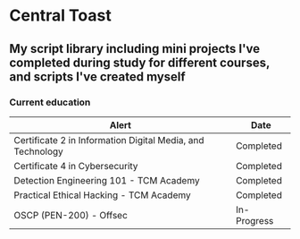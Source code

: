 # Central Toast 
## My script library including mini projects I've completed during study for different courses, and scripts I've created myself
### Current education
| Alert | Date |
| --- | --- |
|Certificate 2 in Information Digital Media, and Technology | Completed|
|Certificate 4 in Cybersecurity | Completed|
|Detection Engineering 101 - TCM Academy | Completed|
|Practical Ethical Hacking - TCM Academy | Completed|
|OSCP (PEN-200) - Offsec | In-Progress|
